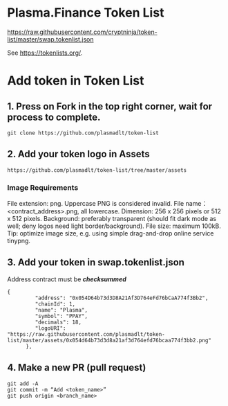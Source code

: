 # Plasma.Finance Token List
 https://raw.githubusercontent.com/cryptninja/token-list/master/swap.tokenlist.json

See https://tokenlists.org/.

# Add token in Token List 
## 1. Press on Fork in the top right corner, wait for process to complete.

```
git clone https://github.com/plasmadlt/token-list
```
## 2. Add your token logo in  Assets

```
https://github.com/plasmadlt/token-list/tree/master/assets 
```

### Image Requirements
File extension: png. Uppercase PNG is considered invalid.
File name：<contract_address>.png, all lowercase.
Dimension: 256 x 256 pixels or 512 x 512 pixels.
Background: preferably transparent (should fit dark mode as well; deny logos need light border/background).
File size: maximum 100kB.  Tip: optimize image size, e.g. using simple drag-and-drop online service tinypng.
## 3. Add your token in swap.tokenlist.json

Address contract must be ***checksummed***

```
{
         "address": "0x054D64b73d3D8A21Af3D764eFd76bCaA774f3Bb2",
         "chainId": 1,
         "name": "Plasma",
         "symbol": "PPAY",
         "decimals": 18,
         "logoURI": "https://raw.githubusercontent.com/plasmadlt/token-list/master/assets/0x054d64b73d3d8a21af3d764efd76bcaa774f3bb2.png"
      },
```

## 4. Make a new PR (pull request)

```
git add -A
git commit -m “Add <token_name>”
git push origin <branch_name>
```